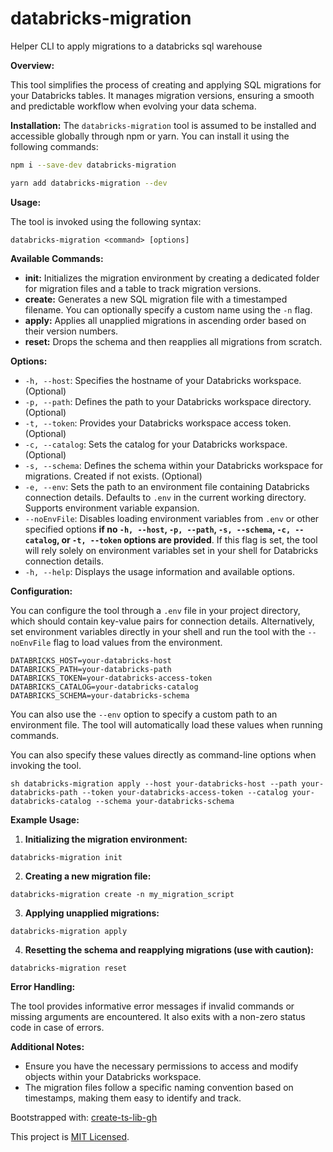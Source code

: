 # databricks-migration

Helper CLI to apply migrations to a databricks sql warehouse

**Overview:**

This tool simplifies the process of creating and applying SQL migrations for your Databricks tables. It manages migration versions, ensuring a smooth and predictable workflow when evolving your data schema.

**Installation:**
The `databricks-migration` tool is assumed to be installed and accessible globally through npm or yarn. You can install it using the following commands:

```sh
npm i --save-dev databricks-migration
```

```sh
yarn add databricks-migration --dev
```

**Usage:**

The tool is invoked using the following syntax:

```
databricks-migration <command> [options]
```

**Available Commands:**

- **init:** Initializes the migration environment by creating a dedicated folder for migration files and a table to track migration versions.
- **create:** Generates a new SQL migration file with a timestamped filename. You can optionally specify a custom name using the `-n` flag.
- **apply:** Applies all unapplied migrations in ascending order based on their version numbers.
- **reset:** Drops the schema and then reapplies all migrations from scratch.

**Options:**

- `-h, --host`: Specifies the hostname of your Databricks workspace. (Optional)
- `-p, --path`: Defines the path to your Databricks workspace directory. (Optional)
- `-t, --token`: Provides your Databricks workspace access token. (Optional)
- `-c, --catalog`: Sets the catalog for your Databricks workspace. (Optional)
- `-s, --schema`: Defines the schema within your Databricks workspace for migrations. Created if not exists. (Optional)
- `-e, --env`: Sets the path to an environment file containing Databricks connection details. Defaults to `.env` in the current working directory. Supports environment variable expansion.
- `--noEnvFile`: Disables loading environment variables from `.env` or other specified options **if no `-h, --host`, `-p, --path`, `-s, --schema`, `-c, --catalog`, or `-t, --token` options are provided**. If this flag is set, the tool will rely solely on environment variables set in your shell for Databricks connection details.
- `-h, --help`: Displays the usage information and available options.

**Configuration:**

You can configure the tool through a `.env` file in your project directory, which should contain key-value pairs for connection details. Alternatively, set environment variables directly in your shell and run the tool with the `--noEnvFile` flag to load values from the environment.

```
DATABRICKS_HOST=your-databricks-host
DATABRICKS_PATH=your-databricks-path
DATABRICKS_TOKEN=your-databricks-access-token
DATABRICKS_CATALOG=your-databricks-catalog
DATABRICKS_SCHEMA=your-databricks-schema
```

You can also use the `--env` option to specify a custom path to an environment file. The tool will automatically load these values when running commands.

You can also specify these values directly as command-line options when invoking the tool.

`sh
databricks-migration apply --host your-databricks-host --path your-databricks-path --token your-databricks-access-token --catalog your-databricks-catalog --schema your-databricks-schema
`

**Example Usage:**

1. **Initializing the migration environment:**

```
databricks-migration init
```

2. **Creating a new migration file:**

```
databricks-migration create -n my_migration_script
```

3. **Applying unapplied migrations:**

```
databricks-migration apply
```

4. **Resetting the schema and reapplying migrations (use with caution):**

```
databricks-migration reset
```

**Error Handling:**

The tool provides informative error messages if invalid commands or missing arguments are encountered. It also exits with a non-zero status code in case of errors.

**Additional Notes:**

- Ensure you have the necessary permissions to access and modify objects within your Databricks workspace.
- The migration files follow a specific naming convention based on timestamps, making them easy to identify and track.

Bootstrapped with: [create-ts-lib-gh](https://github.com/glebbash/create-ts-lib-gh)

This project is [MIT Licensed](LICENSE).
